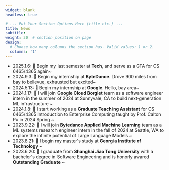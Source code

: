 ```yaml
---
widget: blank
headless: true

# ... Put Your Section Options Here (title etc.) ...
title: News
subtitle:
weight: 30  # section position on page
design:
  # Choose how many columns the section has. Valid values: 1 or 2.
  columns: '1'
---
```


- 2025.1.6: 🎉 Begin my last semester at **Tech**, and serve as a GTA for CS 6465/4365 again~
- 2024.9.3: 🎉 Begin my internship at **ByteDance**. Drove 900 miles from bay to bellevue, exhausted but excited~
- 2024.5.13: 🎉 Begin my internship at **Google**. Hello, bay area~
- 2024.1.17: 🎉 I will join **Google Cloud Borglet** team as a software engineer intern in the summer of 2024 at Sunnyvale, CA to build next-generation ML infrastructure ~
- 2024.1.8: 🎉 I start working as a **Graduate Teaching Assistant** for CS 6465/4365 Introduction to Enterprise Computing taught by Prof. Calton Pu in 2024 Spring ~
- 2023.9.22: 🎉 I will join **Bytedance Applied Machine Learning** team as a ML systems research engineer intern in the fall of 2024 at Seattle, WA to explore the infinite potential of Large Language Models ~
- 2023.8.21: 🎉 I begin my master's study at **Georgia Institute of Technology** ~
- 2023.6.20: 🎉 I graduate from **Shanghai Jiao Tong University** with a bachelor's degree in Software Engineering and is honorly awared **Outstanding Graduate** ~